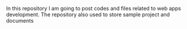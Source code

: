 In this repository I am going to post codes and files related to web apps development. The repository also used to store sample project and documents
